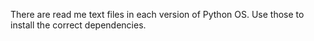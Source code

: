 There are read me text files in each version of Python OS. Use those to install the correct dependencies.

